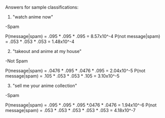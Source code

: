 Answers for sample classifications:

1. "watch anime now"

-Spam

P(message|spam) = .095 * .095 * .095 = 8.57x10^-4
P(not message|spam) = .053 * .053 * .053 = 1.48x10^-4

2. "takeout and anime at my house"

-Not Spam

P(message|spam) = .0476 * .095 * .0476 * .095 = 2.04x10^-5
P(not message|spam) = .105 * .053 * .053 * .105 = 3.10x10^-5


3. "sell me your anime collection"

-Spam

P(message|spam) = .095 * .095 * .095 *.0476 * .0476 = 1.94x10^-6
P(not message|spam) = .053 * .053 * .053 * .053 * .053 = 4.18x10^-7
